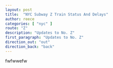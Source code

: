 ```yaml
---
layout: post
title:  "NYC Subway Z Train Status And Delays"
author: reece
categories: [ "nyc" ]
route: "Z"
description: "Updates to No. Z"
first_paragraph: "Updates to No. Z"
direction_out: "out"
direction_back: "back"
---
```


fwfwwefw

